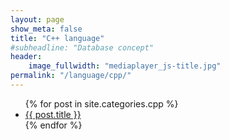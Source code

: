 ```yaml
---
layout: page
show_meta: false
title: "C++ language"
#subheadline: "Database concept"
header: 
    image_fullwidth: "mediaplayer_js-title.jpg"
permalink: "/language/cpp/"
---
```

<ul>
  {% for post in site.categories.cpp %}
  <li><a href="{{ site.url }}{{ site.baseurl }}{{ post.url}}">{{ post.title }}</a></li>
  {% endfor %}
</ul>
